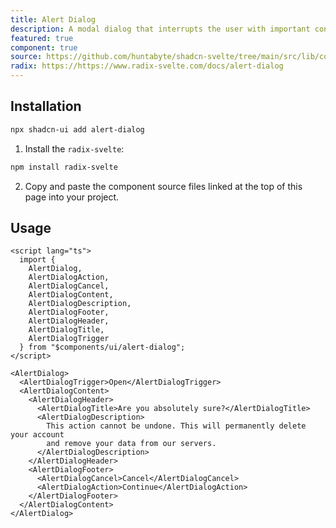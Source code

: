 ```yaml
---
title: Alert Dialog
description: A modal dialog that interrupts the user with important content and expects a response.
featured: true
component: true
source: https://github.com/huntabyte/shadcn-svelte/tree/main/src/lib/components/ui/alert-dialog
radix: https://https://www.radix-svelte.com/docs/alert-dialog
---
```


<script>
  import { AlertDialogDemo, ComponentExample, ManualInstall } from '$components/docs';
</script>

<ComponentExample src="src/lib/components/docs/examples/alert-dialog/AlertDialogDemo.svelte">

<div slot="example">
<AlertDialogDemo />
</div>

</ComponentExample>

## Installation

```bash
npx shadcn-ui add alert-dialog
```

<ManualInstall>

1. Install the `radix-svelte`:

```bash
npm install radix-svelte
```

2. Copy and paste the component source files linked at the top of this page into your project.

</ManualInstall>

## Usage

```svelte
<script lang="ts">
  import {
    AlertDialog,
    AlertDialogAction,
    AlertDialogCancel,
    AlertDialogContent,
    AlertDialogDescription,
    AlertDialogFooter,
    AlertDialogHeader,
    AlertDialogTitle,
    AlertDialogTrigger
  } from "$components/ui/alert-dialog";
</script>
```

```svelte
<AlertDialog>
  <AlertDialogTrigger>Open</AlertDialogTrigger>
  <AlertDialogContent>
    <AlertDialogHeader>
      <AlertDialogTitle>Are you absolutely sure?</AlertDialogTitle>
      <AlertDialogDescription>
        This action cannot be undone. This will permanently delete your account
        and remove your data from our servers.
      </AlertDialogDescription>
    </AlertDialogHeader>
    <AlertDialogFooter>
      <AlertDialogCancel>Cancel</AlertDialogCancel>
      <AlertDialogAction>Continue</AlertDialogAction>
    </AlertDialogFooter>
  </AlertDialogContent>
</AlertDialog>
```
